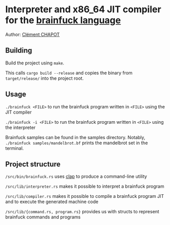 # Interpreter and x86_64 JIT compiler for the [brainfuck language](https://en.wikipedia.org/wiki/Brainfuck)

Author: [Clément CHAPOT](mailto:clement.chapot@polytechnique.edu)<br>

## Building

Build the project using `make`.

This calls `cargo build --release` and copies the binary from `target/release/` into the project root.

## Usage

`./brainfuck <FILE>` to run the brainfuck program written in `<FILE>` using the JIT compiler

`./brainfuck -i <FILE>` to run the brainfuck program written in `<FILE>` using the interpreter

Brainfuck samples can be found in the samples directory. Notably, `./brainfuck samples/mandelbrot.bf` prints the mandelbrot set in the terminal.

## Project structure

`/src/bin/brainfuck.rs` uses [clap](https://crates.io/crates/clap) to produce a command-line utility

`/src/lib/interpreter.rs` makes it possible to interpret a brainfuck program

`/src/lib/compiler.rs` makes it possible to compile a brainfuck program JIT and to execute the generated machine code

`/src/lib/{command.rs, program.rs}` provides us with structs to represent brainfuck commands and programs
